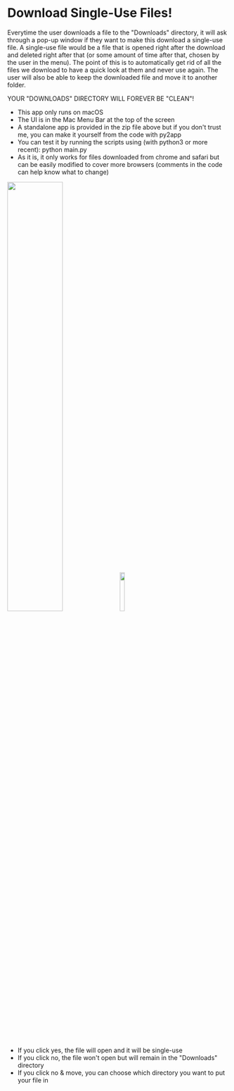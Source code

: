 # Download Single-Use Files!

Everytime the user downloads a file to the "Downloads" directory, it will ask through a pop-up window if they want to make this download a single-use file. A single-use file would be a file that is opened right after the download and deleted right after that (or some amount of time after that, chosen by the user in the menu). The point of this is to automatically get rid of all the files we download to have a quick look at them and never use again. The user will also be able to keep the downloaded file and move it to another folder.

YOUR "DOWNLOADS" DIRECTORY WILL FOREVER BE "CLEAN"!

 - This app only runs on macOS
 - The UI is in the Mac Menu Bar at the top of the screen
 - A standalone app is provided in the zip file above but if you don't trust me, you can make it yourself from the code with py2app
 - You can test it by running the scripts using (with python3 or more recent): python main.py
 - As it is, it only works for files downloaded from chrome and safari but can be easily modified to cover more browsers (comments in the code can help know what to change)

<img src="img/prompt.png" height="50%" width="50%" >    <img src="img/menu.png" height="15%" width="15%" > 

- If you click yes, the file will open and it will be single-use
- If you click no, the file won't open but will remain in the "Downloads" directory
- If you click no & move, you can choose which directory you want to put your file in
